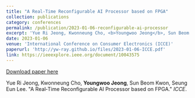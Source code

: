 ```yaml
---
title: "A Real‑Time Reconfigurable AI Processor based on FPGA"
collection: publications
category: conferences
permalink: /publication/2023-01-06-reconfigurable-ai-processor
excerpt: 'Yue Ri Jeong, Kwonneung Cho, <b>Youngwoo Jeong</b>, Sun Beom Kwon, Seung Eun Lee. &quot;A Real‑Time Reconfigurable AI Processor based on FPGA.&quot; <i>ICCE</i>.'
date: 2023-01-06
venue: 'International Conference on Consumer Electronics (ICCE)'
paperurl: 'http://yw-ray.github.io/files/2023-01-06-ICCE.pdf'
link: https://ieeexplore.ieee.org/document/10043575
---
```


<a href='http://yw-ray.github.io/files/2023-01-06-ICCE.pdf'>Download paper here</a>

Yue Ri Jeong, Kwonneung Cho, <b>Youngwoo Jeong</b>, Sun Beom Kwon, Seung Eun Lee. &quot;A Real‑Time Reconfigurable AI Processor based on FPGA.&quot; <i>ICCE</i>.
